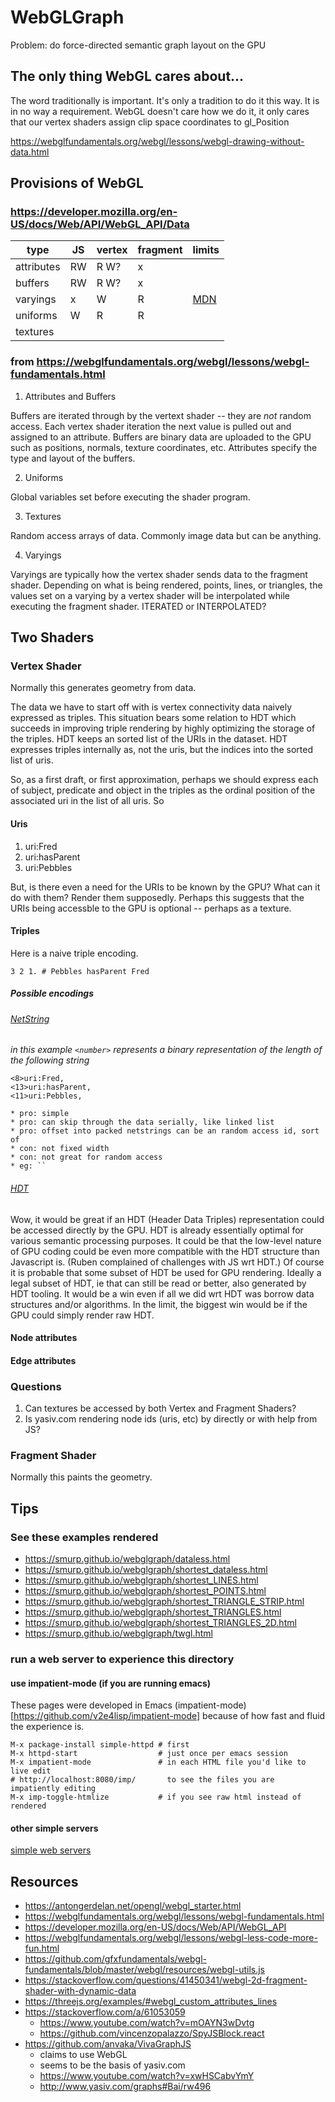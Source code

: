 # WebGLGraph

Problem: do force-directed semantic graph layout on the GPU


## The only thing WebGL cares about...

The word traditionally is important. It's only a tradition to do it this way. It is in no way a requirement. WebGL doesn't care how we do it, it only cares that our vertex shaders assign clip space coordinates to gl_Position

https://webglfundamentals.org/webgl/lessons/webgl-drawing-without-data.html

## Provisions of WebGL

### https://developer.mozilla.org/en-US/docs/Web/API/WebGL_API/Data

| type       | JS | vertex | fragment | limits |
| -----------|-----|-------|----------|--------|
| attributes | RW | R W?   | x        | |
| buffers    | RW | R W?   | x        | |
| varyings   | x | W       | R        | [MDN](https://stackoverflow.com/questions/26682631/webgl-shaders-maximum-number-of-varying-variables) |
| uniforms   | W  | R      | R        | |
| textures   |    |        |          | |


### from https://webglfundamentals.org/webgl/lessons/webgl-fundamentals.html

1. Attributes and Buffers

Buffers are iterated through by the vertext shader -- they are *not* random access.
Each vertex shader iteration the next value is pulled out and assigned to an attribute.
Buffers are binary data are uploaded to the GPU such as positions, normals, texture
coordinates, etc.  Attributes specify the type and layout of the buffers.

2. Uniforms

Global variables set before executing the shader program.

3. Textures

Random access arrays of data.  Commonly image data but can be anything.

4. Varyings

Varyings are typically how the vertex shader sends data to the fragment shader.
Depending on what is being rendered, points, lines, or triangles,
the values set on a varying by a vertex shader will be interpolated
while executing the fragment shader.  ITERATED or INTERPOLATED?

## Two Shaders

### Vertex Shader

Normally this generates geometry from data.

The data we have to start off with is vertex
connectivity data naively expressed as triples.
This situation bears some relation to HDT which
succeeds in improving triple rendering by highly
optimizing the storage of the triples.
HDT keeps an sorted list of the URIs in the dataset.
HDT expresses triples internally as, not the uris,
but the indices into the sorted list of uris.

So, as a first draft, or first approximation, perhaps
we should express each of subject, predicate and object
in the triples as the ordinal position of the associated
uri in the list of all uris.  So

#### Uris
1. uri:Fred
2. uri:hasParent
3. uri:Pebbles

But, is there even a need for the URIs to be known by the GPU?
What can it do with them? Render them supposedly.
Perhaps this suggests that the URIs being accessble to the GPU is optional --
perhaps as a texture.


#### Triples

Here is a naive triple encoding.

```
3 2 1. # Pebbles hasParent Fred
```

##### Possible encodings

###### [NetString](https://en.wikipedia.org/wiki/Netstring)

*in this example `<number>` represents a binary representation of the length of the following string*

```
<8>uri:Fred,
<13>uri:hasParent,
<11>uri:Pebbles,
```
	* pro: simple
	* pro: can skip through the data serially, like linked list
	* pro: offset into packed netstrings can be an random access id, sort of
	* con: not fixed width
	* con: not great for random access
	* eg: ``

###### [HDT](http://www.rdfhdt.org/hdt-binary-format/)

Wow, it would be great if an HDT (Header Data Triples) representation could be accessed directly by the GPU.
HDT is already essentially optimal for various semantic processing purposes.
It could be that the low-level nature of GPU coding could be even more compatible with
the HDT structure than Javascript is.
(Ruben complained of challenges with JS wrt HDT.)
Of course it is probable that some subset of HDT be used for GPU rendering. Ideally a legal subset of HDT, ie that can still be read or better, also generated by HDT tooling.
It would be a win even if all we did wrt HDT was borrow data structures and/or algorithms.
In the limit, the biggest win would be if the GPU could simply render raw HDT.



#### Node attributes

#### Edge attributes


### Questions
1. Can textures be accessed by both Vertex and Fragment Shaders?
1. Is yasiv.com rendering node ids (uris, etc) by directly or with help from JS?


### Fragment Shader

Normally this paints the geometry.


## Tips

### See these examples rendered

* https://smurp.github.io/webglgraph/dataless.html
* https://smurp.github.io/webglgraph/shortest_dataless.html
* https://smurp.github.io/webglgraph/shortest_LINES.html
* https://smurp.github.io/webglgraph/shortest_POINTS.html
* https://smurp.github.io/webglgraph/shortest_TRIANGLE_STRIP.html
* https://smurp.github.io/webglgraph/shortest_TRIANGLES.html
* https://smurp.github.io/webglgraph/shortest_TRIANGLES_2D.html
* https://smurp.github.io/webglgraph/twgl.html

### run a web server to experience this directory

#### use impatient-mode (if you are running emacs)

These pages were developed in Emacs (impatient-mode)[https://github.com/v2e4lisp/impatient-mode]
because of how fast and fluid the experience is.

    M-x package-install simple-httpd # first
    M-x httpd-start                  # just once per emacs session
    M-x impatient-mode               # in each HTML file you'd like to live edit
    # http://localhost:8080/imp/       to see the files you are impatiently editing
    M-x imp-toggle-htmlize           # if you see raw html instead of rendered

#### other simple servers

[simple web servers](https://gist.github.com/willurd/5720255)

## Resources

* https://antongerdelan.net/opengl/webgl_starter.html
* https://webglfundamentals.org/webgl/lessons/webgl-fundamentals.html
* https://developer.mozilla.org/en-US/docs/Web/API/WebGL_API
* https://webglfundamentals.org/webgl/lessons/webgl-less-code-more-fun.html
* https://github.com/gfxfundamentals/webgl-fundamentals/blob/master/webgl/resources/webgl-utils.js
* https://stackoverflow.com/questions/41450341/webgl-2d-fragment-shader-with-dynamic-data
* https://threejs.org/examples/#webgl_custom_attributes_lines
* https://stackoverflow.com/a/61053059
  * https://www.youtube.com/watch?v=mOAYN3wDvtg
  * https://github.com/vincenzopalazzo/SpyJSBlock.react
* https://github.com/anvaka/VivaGraphJS
  * claims to use WebGL
  * seems to be the basis of yasiv.com
  * https://www.youtube.com/watch?v=xwHSCabvYmY
  * http://www.yasiv.com/graphs#Bai/rw496
